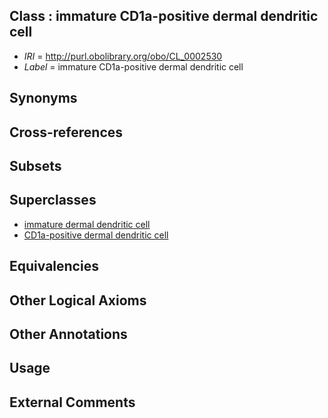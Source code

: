 
## Class : immature CD1a-positive dermal dendritic cell

 * *IRI* = http://purl.obolibrary.org/obo/CL_0002530
 * *Label* = immature CD1a-positive dermal dendritic cell

## Synonyms


## Cross-references


## Subsets


## Superclasses

 * [immature dermal dendritic cell](../../CL/09/CL_0001009.md)
 * [CD1a-positive dermal dendritic cell](../../CL/29/CL_0002529.md)

## Equivalencies


## Other Logical Axioms


## Other Annotations


## Usage


## External Comments

